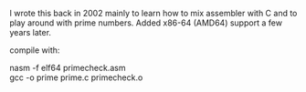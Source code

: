 I wrote this back in 2002 mainly to learn how to mix assembler with C and to 
play around with prime numbers. Added x86-64 (AMD64) support a few years later.
   
compile with:
    
nasm -f elf64 primecheck.asm  
gcc -o prime prime.c primecheck.o

